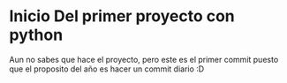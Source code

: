 # Inicio Del primer proyecto con python

Aun no sabes que hace el proyecto, pero este es el primer commit 
puesto que el proposito del año es hacer un commit diario :D